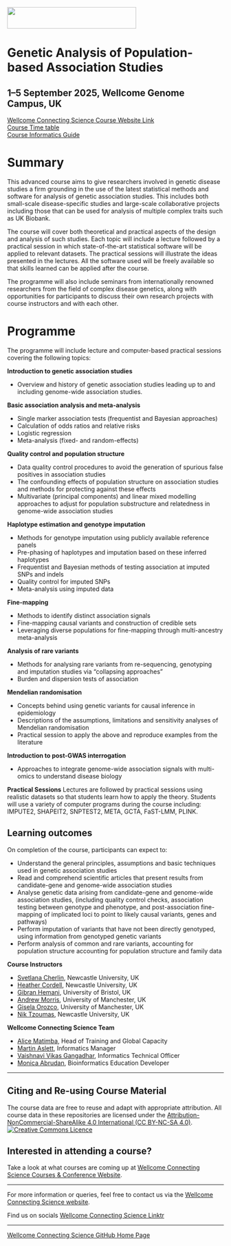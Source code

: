 <img src="https://coursesandconferences.wellcomeconnectingscience.org/wp-content/themes/wcc_courses_and_conferences/dist/assets/svg/logo.svg" width="300" height="50"> 

# Genetic Analysis of Population-based Association Studies

## 1–5 September 2025, Wellcome Genome Campus, UK

[Wellcome Connecting Science Course Website Link](https://coursesandconferences.wellcomeconnectingscience.org/event/genetic-analysis-of-population-based-association-studies-20250901/) <br /> 
[Course Time table]() <br /> 
[Course Informatics Guide](https://github.com/WCSCourses/Association_Studies_2025/blob/main/Course_Informatics_Guide.md)

# Summary

This advanced course aims to give researchers involved in genetic disease studies a firm grounding in the use of the latest statistical methods and software for analysis of genetic association studies. This includes both small-scale disease-specific studies and large-scale collaborative projects including those that can be used for analysis of multiple complex traits such as UK Biobank.

The course will cover both theoretical and practical aspects of the design and analysis of such studies. Each topic will include a lecture followed by a practical session in which state-of-the-art statistical software will be applied to relevant datasets. The practical sessions will illustrate the ideas presented in the lectures. All the software used will be freely available so that skills learned can be applied after the course.

The programme will also include seminars from internationally renowned researchers from the field of complex disease genetics, along with opportunities for participants to discuss their own research projects with course instructors and with each other.

# Programme

The programme will include lecture and computer-based practical sessions covering the following topics:

**Introduction to genetic association studies**

- Overview and history of genetic association studies leading up to and including genome-wide association studies. 

**Basic association analysis and meta-analysis**

- Single marker association tests (frequentist and Bayesian approaches) 
- Calculation of odds ratios and relative risks 
- Logistic regression 
- Meta-analysis (fixed- and random-effects)

**Quality control and population structure**

- Data quality control procedures to avoid the generation of spurious false positives in association studies 
- The confounding effects of population structure on association studies and methods for protecting against these effects 
- Multivariate (principal components) and linear mixed modelling approaches to adjust for population substructure and relatedness in genome-wide association studies

**Haplotype estimation and genotype imputation**

- Methods for genotype imputation using publicly available reference panels 
- Pre-phasing of haplotypes and imputation based on these inferred haplotypes 
- Frequentist and Bayesian methods of testing association at imputed SNPs and indels 
- Quality control for imputed SNPs 
- Meta-analysis using imputed data

**Fine-mapping**

- Methods to identify distinct association signals
- Fine-mapping causal variants and construction of credible sets
- Leveraging diverse populations for fine-mapping through multi-ancestry meta-analysis

**Analysis of rare variants**

- Methods for analysing rare variants from re-sequencing, genotyping and imputation studies via “collapsing approaches”
- Burden and dispersion tests of association

**Mendelian randomisation**

- Concepts behind using genetic variants for causal inference in epidemiology
- Descriptions of the assumptions, limitations and sensitivity analyses of Mendelian randomisation
- Practical session to apply the above and reproduce examples from the literature 

**Introduction to post-GWAS interrogation**

- Approaches to integrate genome-wide association signals with multi-omics to understand disease biology

**Practical Sessions**
Lectures are followed by practical sessions using realistic datasets so that students learn how to apply the theory. Students will use a variety of computer programs during the course including: IMPUTE2, SHAPEIT2, SNPTEST2, META, GCTA, FaST-LMM, PLINK.

## Learning outcomes
On completion of the course, participants can expect to: 

- Understand the general principles, assumptions and basic techniques used in genetic association studies 
- Read and comprehend scientific articles that present results from candidate-gene and genome-wide association studies 
- Analyse genetic data arising from candidate-gene and genome-wide association studies, (including quality control checks, association testing between genotype and phenotype, and post-association fine-mapping of implicated loci to point to likely causal variants, genes and pathways) 
- Perform imputation of variants that have not been directly genotyped, using information from genotyped genetic variants 
- Perform analysis of common and rare variants, accounting for population structure accounting for population structure and family data

**Course Instructors**      

- [Svetlana Cherlin](https://www.newcastle-biostatistics.com/staff/svetlana_cherlin/), Newcastle University, UK
- [Heather Cordell](https://www.staff.ncl.ac.uk/heather.cordell/), Newcastle University, UK
- [Gibran Hemani](https://www.bristol.ac.uk/people/person/Gibran-Hemani-7099528a-3d05-4917-a312-8ac3d8ec5e71/), University of Bristol, UK
- [Andrew Morris](https://research.manchester.ac.uk/en/persons/andrew.morris-5), University of Manchester, UK
- [Gisela Orozco](https://research.manchester.ac.uk/en/persons/gisela.orozco), University of Manchester, UK
- [Nik Tzoumas](https://urldefense.proofpoint.com/v2/url?u=https-3A__scholar.google.com_citations-3Fuser-3D9K4Y8iUAAAAJ-26hl-3Den&d=DwMGaQ&c=D7ByGjS34AllFgecYw0iC6Zq7qlm8uclZFI0SqQnqBo&r=DcM7SA9o2jP4-vVG35Q5MCh2vz0FUZIhO4Gj0v4KdYZePZjO6nrnGElV7o3BhYHR&m=XkEE9m8sUTUf323c7kQ2DcwA-m1IIiIIqDz1kTjGoxebOwZNav-Zq-o-dWZMpzpk&s=Bv5MhBdqyi_f5a3m89V4i6a-YGFSQOK7YbKeMCOaMwc&e=), Newcastle University, UK

**Wellcome Connecting Science Team**    

- [Alice Matimba](https://uk.linkedin.com/in/alice-matimba-8805177), Head of Training and Global Capacity
- [Martin Aslett](https://www.wellcomeconnectingscience.org/person/aslett-martin/), Informatics Manager
- [Vaishnavi Vikas Gangadhar](https://www.wellcomeconnectingscience.org/person/gangadhar-vaishnavi/), Informatics Technical Officer
- [Monica Abrudan](https://www.linkedin.com/in/monica-abrudan-09bb34a/?originalSubdomain=uk), Bioinformatics Education Developer

******

## Citing and Re-using Course Material

The course data are free to reuse and adapt with appropriate attribution. All course data in these repositories are licensed under the <a rel="license" href="https://creativecommons.org/licenses/by-nc-sa/4.0/">Attribution-NonCommercial-ShareAlike 4.0 International (CC BY-NC-SA 4.0)</a>. <a rel="license" href="http://creativecommons.org/licenses/by/4.0/"><img alt="Creative Commons Licence" style="border-width:0" src="https://i.creativecommons.org/l/by-nc-sa/4.0/88x31.png" /></a><br /> 

## Interested in attending a course?

Take a look at what courses are coming up at [Wellcome Connecting Science Courses & Conference Website](https://coursesandconferences.wellcomeconnectingscience.org/our-events/).

---

For more information or queries, feel free to contact us via the [Wellcome Connecting Science website](https://coursesandconferences.wellcomeconnectingscience.org).<br /> 


Find us on socials [Wellcome Connecting Science Linktr](https://linktr.ee/eventswcs)

---

[Wellcome Connecting Science GitHub Home Page](https://github.com/WCSCourses) <br /> 

